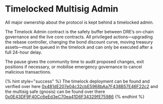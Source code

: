 # Timelocked Multisig Admin

All major ownership about the protocol is kept behind a timelocked admin.

The Timelock Admin contract is the safety buffer between DRE’s on-chain governance and the live core contracts. All privileged actions—upgrading the rebase controller, changing the bond discount curve, moving treasury assets—must be queued in the timelock and can only be executed after a full 24-hour delay.&#x20;

The pause gives the community time to audit proposed changes, exit positions if necessary, or mobilise emergency governance to cancel malicious transactions.

{% hint style="success" %}
The timelock deployment can be found and verified over here [0x481dE207e04c32cbE5968bAa7F438B57E46F22c2](https://sonicscan.org/address/0x481de207e04c32cbe5968baa7f438b57e46f22c2) and the multisig safe (gnosis) can be found over there [0x0E43DF9F40Cc6eEd3eC70ea41D6F34329fE75986](https://app.safe.global/home?safe=sonic:0x0E43DF9F40Cc6eEd3eC70ea41D6F34329fE75986)
{% endhint %}
